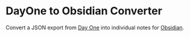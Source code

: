 # DayOne to Obsidian Converter

Convert a JSON export from [Day One](https://dayoneapp.com/) into individual notes for [Obsidian](https://obsidian.md).
